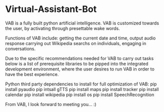 # Virtual-Assistant-Bot
VAB is a fully built python artificial intelligence. VAB is customized towards the user, by activating through presettable wake words. 

Functions of VAB include: 
getting the current date and time,
output audio response
carrying out Wikipedia searchs on individuals, 
engaging in conversations. 

Due to the specific recommendations needed for VAB to carry out tasks below is a list of prerequisite libraries to be pipped into the integrated development environment, where the user desires to run VAB in order to have the best experience. 

Python third party dependencies to install for full optimization of VAB:
pip install pyaudio
pip intsall gTTS
pip install maps
pip install tracker
pip install calendar
pip install wikipedia
pip install os
pip install SpeechRecognition


From VAB, I look forward to meeting you… :)
